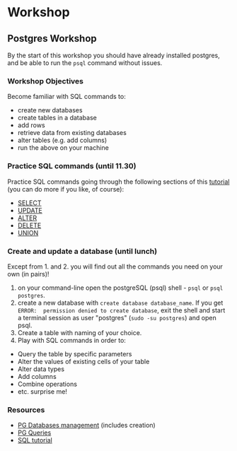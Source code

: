 # Workshop

## Postgres Workshop
By the start of this workshop you should have already installed postgres, and be able to run the ```psql``` command without issues.
### Workshop Objectives
Become familiar with SQL commands to:
  * create new databases
  * create tables in a database
  * add rows
  * retrieve data from existing databases
  * alter tables (e.g. add columns)
  * run the above on your machine

### Practice SQL commands (until 11.30)
Practice SQL commands going through the following sections of this [tutorial](sqlzoo.net) (you can do more if you like, of course):
* [SELECT](http://sqlzoo.net/wiki/SELECT_basics)
* [UPDATE](http://sqlzoo.net/wiki/UPDATE)
* [ALTER](http://sqlzoo.net/wiki/ALTER)
* [DELETE](http://sqlzoo.net/wiki/DELETE)
* [UNION](http://sqlzoo.net/wiki/UNION)

### Create and update a database (until lunch)
Except from 1. and 2. you will find out all the commands you need on your own (in pairs)!
1. on your command-line open the postgreSQL (psql) shell - ```psql``` or ```psql postgres```.
2. create a new database with ```create database database_name```. If you get ```ERROR:  permission denied to create database```, exit the shell and start a terminal session as user "postgres" (```sudo -su postgres```) and open psql.
3. Create a table with naming of your choice.
4. Play with SQL commands in order to:
  * Query the table by specific parameters
  * Alter the values of existing cells of your table
  * Alter data types
  * Add columns
  * Combine operations
  * etc. surprise me!

### Resources
* [PG Databases management](https://www.postgresql.org/docs/9.6/static/managing-databases.html) (includes creation)
* [PG Queries](https://www.postgresql.org/docs/9.6/static/queries.html)
* [SQL tutorial](sqlzoo.net)
